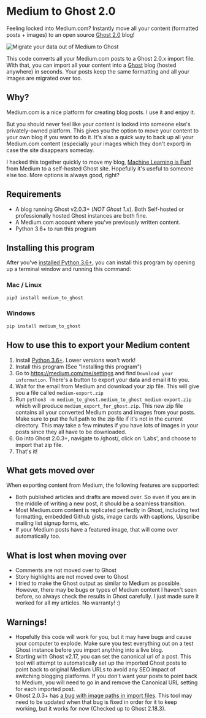 # Medium to Ghost 2.0

Feeling locked into Medium.com? Instantly move all your content (formatted posts + images) to an open source [Ghost 2.0](https://blog.ghost.org/2-0/) blog!

![Migrate your data out of Medium to Ghost](https://user-images.githubusercontent.com/896692/44764117-0c097c80-ab03-11e8-8925-bcc4c584059c.png)

This code converts all your Medium.com posts to a Ghost 2.0.x import file. With that,
you can import all your content into a [Ghost](https://ghost.org/) blog (hosted anywhere) in seconds. Your posts keep
the same formatting and all your images are migrated over too.

## Why?

Medium.com is a nice platform for creating blog posts. I use it and enjoy it.

But you should never feel like your content is locked into someone else's privately-owned platform. This 
gives you the option to move your content to your own blog if you want to do it. It's also a quick way 
to back up all your Medium.com content (especially your images which they don't export) in case the site disappears 
someday.

I hacked this together quickly to move my blog, [Machine Learning is Fun!](https://www.machinelearningisfun.com/) from 
Medium to a self-hosted Ghost site. Hopefully it's useful to someone else too. More options is always good, right? 

## Requirements

- A blog running Ghost v2.0.3+ (*NOT Ghost 1.x*). Both Self-hosted or professionally hosted Ghost instances are both 
  fine.
- A Medium.com account where you've previously written content. 
- Python 3.6+ to run this program

## Installing this program

After you've [installed Python 3.6+](https://www.python.org/downloads/), you can install this program by opening up a 
terminal window and running this command:

### Mac / Linux

```python
pip3 install medium_to_ghost
```

### Windows

```python
pip install medium_to_ghost
```

## How to use this to export your Medium content

1. Install [Python 3.6+](https://www.python.org/downloads/). Lower versions won't work!
1. Install this program (See "Installing this program")
1. Go to https://medium.com/me/settings and find `Download your information`. There's a button to export your data and 
   email it to you. 
1. Wait for the email from Medium and download your zip file. This will give you a file called `medium-export.zip`
1. Run `python3 -m medium_to_ghost.medium_to_ghost medium-export.zip` which will produce `medium_export_for_ghost.zip`.
   This new zip file contains all your converted Medium posts and images from your posts. Make sure to put the full path
   to the zip file if it's not in the current directory. This may take a few minutes if you have lots of images
   in your posts since they all have to be downloaded.
1. Go into Ghost 2.0.3+, navigate to /ghost/, click on 'Labs', and choose to import that zip file.
1. That's it!

## What gets moved over

When exporting content from Medium, the following features are supported:

- Both published articles and drafts are moved over. So even if you are in the middle of writing a new
  post, it should be a seamless transition.
- Most Medium.com content is replicated perfectly in Ghost, including text formatting, embedded Github gists, image
  cards with captions, Upscribe mailing list signup forms, etc.
- If your Medium posts have a featured image, that will come over automatically too.

## What is lost when moving over

- Comments are not moved over to Ghost
- Story highlights are not moved over to Ghost
- I tried to make the Ghost output as similar to Medium as possible. However, there may be bugs or types of 
  Medium content I haven't seen before, so always check the results in Ghost carefully. I just made sure it worked
  for all my articles. No warranty! :)

## Warnings!

- Hopefully this code will work for you, but it may have bugs and cause your computer to explode. Make sure you 
  test everything out on a test Ghost instance before you import anything into a live blog.
- Starting with Ghost v2.17, you can set the canonical url of a post. This tool will attempt to automatically set 
  up the imported Ghost posts to point back to original Medium URLs to avoid any SEO impact of switching blogging platforms. 
  If you don't want your posts to point back to Medium, you will need to go in and remove the Canonical URL setting for 
  each imported post. 
- Ghost 2.0.3+ has [a bug with image paths in import files](https://github.com/TryGhost/Ghost/issues/9821).
  This tool may need to be updated when that bug is fixed in order for it to keep working, but it works 
  for now (Checked up to Ghost 2.18.3). 

